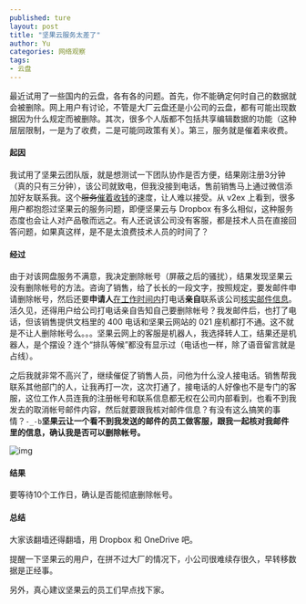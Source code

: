 ```yaml
---
published: ture
layout: post
title: "坚果云服务太差了"
author: Yu
categories: 网络观察
tags:
- 云盘
---
```


最近试用了一些国内的云盘，各有各的问题。首先，你不能确定何时自己的数据就会被删除。网上用户有讨论，不管是大厂云盘还是小公司的云盘，都有可能出现数据因为什么规定而被删除。其次，很多个人版都不包括共享编辑数据的功能（这种层层限制，一是为了收费，二是可能同政策有关）。第三，服务就是催着来收费。

#### 起因

我试用了坚果云团队版，就是想测试一下团队协作是否方便，结果刚注册3分钟（真的只有三分钟），该公司就致电，但我没接到电话，售前销售马上通过微信添加好友联系我。这个<del>服务</del><u>催着收钱</u>的速度，让人难以接受。从 v2ex 上看到，很多用户都抱怨过坚果云的服务问题，即便坚果云与 Dropbox 有多么相似，这种服务态度也会让人对产品敬而远之。有人还说该公司没有客服，都是技术人员在直接回答问题，如果真这样，是不是太浪费技术人员的时间了？

#### 经过

由于对该网盘服务不满意，我决定删除帐号（屏蔽之后的骚扰），结果发现坚果云没有删除帐号的方法。咨询了销售，给了长长的一段文字，按照规定，要发邮件申请删除帐号，然后还要**申请人**<u>在工作时间内</u>打电话**亲自**联系该公司<u>核实邮件信息</u>。活久见，还得用户给公司打电话亲自告知自己要删除帐号？我发邮件后，也打了电话，但该销售提供文档里的 400 电话和坚果云网站的 021 座机都打不通。这不就是不让人删除帐号么。。。坚果云网上的客服是机器人，我选择转人工，结果还是机器人，是个摆设？连个“排队等候”都没有显示过（电话也一样，除了语音留言就是占线）。

之后我就非常不高兴了，继续催促了销售人员，问他为什么没人接电话。销售帮我联系其他部门的人，让我再打一次，这次打通了，接电话的人好像也不是专门的客服，这位工作人员连我的注册帐号和联系信息都无权在公司内部看到，也看不到我发去的取消帐号邮件内容，然后就要跟我核对邮件信息？有没有这么搞笑的事情？<code>-_-b</code>**坚果云让一个看不到我发送的邮件的员工做客服，跟我一起核对我邮件里的信息，确认我是否可以删除帐号。**

![img](https://i.imgur.com/g4IbFFg.jpg)

#### 结果

要等待10个工作日，确认是否能彻底删除帐号。


#### 总结

大家该翻墙还得翻墙，用 Dropbox 和 OneDrive 吧。

提醒一下坚果云的用户，在拼不过大厂的情况下，小公司很难续存很久，早转移数据是正经事。

另外，真心建议坚果云的员工们早点找下家。




